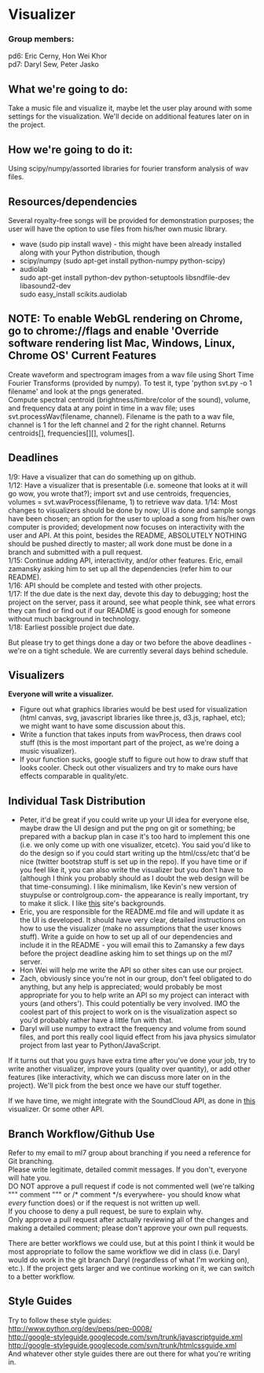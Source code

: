 Visualizer
==========

### Group members:
pd6: Eric Cerny, Hon Wei Khor  
pd7: Daryl Sew, Peter Jasko

What we're going to do:
-----------------------

Take a music file and visualize it, maybe let the user play around with some settings for the visualization. We'll decide on additional features later on in the project.

How we're going to do it:
------------------------

Using scipy/numpy/assorted libraries for fourier transform analysis of wav files.

Resources/dependencies
----------------------
Several royalty-free songs will be provided for demonstration purposes; the user will have the option to use files from his/her own music library.
*   wave (sudo pip install wave) - this might have been already installed along with your Python distribution, though
*   scipy/numpy (sudo apt-get install python-numpy python-scipy)
*   audiolab  
    sudo apt-get install python-dev python-setuptools libsndfile-dev libasound2-dev  
    sudo easy_install scikits.audiolab

NOTE: To enable WebGL rendering on Chrome, go to chrome://flags and enable 'Override software rendering list Mac, Windows, Linux, Chrome OS'
Current Features
----------------
Create waveform and spectrogram images from a wav file using Short Time Fourier Transforms (provided by numpy). To test it, type 'python svt.py -o 1 filename' and look at the pngs generated.  
Compute spectral centroid (brightness/timbre/color of the sound), volume, and frequency data at any point in time in a wav file; uses svt.processWav(filename, channel). Filename is the path to a wav file, channel is 1 for the left channel and 2 for the right channel. Returns centroids[], frequencies[][], volumes[].  

Deadlines
---------
1/9: Have a visualizer that can do something up on github.  
1/12: Have a visualizer that is presentable (i.e. someone that looks at it will go wow, you wrote that?); import svt and use centroids, frequencies, volumes = svt.wavProcess(filename, 1) to retrieve wav data. 
1/14: Most changes to visualizers should be done by now; UI is done and sample songs have been chosen; an option for the user to upload a song from his/her own computer is provided; development now focuses on interactivity with the user and API. At this point, besides the README, ABSOLUTELY NOTHING should be pushed directly to master; all work done must be done in a branch and submitted with a pull request.  
1/15: Continue adding API, interactivity, and/or other features. Eric, email zamansky asking him to set up all the dependencies (refer him to our README).  
1/16: API should be complete and tested with other projects.  
1/17: If the due date is the next day, devote this day to debugging; host the project on the server, pass it around, see what people think, see what errors they can find or find out if our README is good enough for someone without much background in technology.  
1/18: Earliest possible project due date.  

But please try to get things done a day or two before the above deadlines - we're on a tight schedule. We are currently several days behind schedule.

Visualizers
-----------
<b>Everyone will write a visualizer.</b>
*   Figure out what graphics libraries would be best used for visualization (html canvas, svg, javascript libraries like three.js, d3.js, raphael, etc); we might want to have some discussion about this.
*   Write a function that takes inputs from wavProcess, then draws cool stuff (this is the most important part of the project, as we're doing a music visualizer).  
*   If your function sucks, google stuff to figure out how to draw stuff that looks cooler. Check out other visualizers and try to make ours have effects comparable in quality/etc.

Individual Task Distribution
-----------------
*   Peter, it'd be great if you could write up your UI idea for everyone else, maybe draw the UI design and put the png on git or something; be prepared with a backup plan in case it's too hard to implement this one (i.e. we only come up with one visualizer, etcetc). You said you'd like to do the design so if you could start writing up the html/css/etc that'd be nice (twitter bootstrap stuff is set up in the repo). If you have time or if you feel like it, you can also write the visualizer but you don't have to (although I think you probably should as I doubt the web design will be that time-consuming). I like minimalism, like Kevin's new version of stuypulse or controlgroup.com- the appearance is really important, try to make it slick. I like [this](http://subtlepatterns.com) site's backgrounds.
*   Eric, you are responsible for the README.md file and will update it as the UI is developed. It should have very clear, detailed instructions on how to use the visualizer (make no assumptions that the user knows stuff). Write a guide on how to set up all of our dependencies and include it in the README - you will email this to Zamansky a few days before the project deadline asking him to set things up on the ml7 server.
*   Hon Wei will help me write the API so other sites can use our project.
*   Zach, obviously since you're not in our group, don't feel obligated to do anything, but any help is appreciated; would probably be most appropriate for you to help write an API so my project can interact with yours (and others'). This could potentially be very involved. IMO the coolest part of this project to work on is the visualization aspect so you'd probably rather have a little fun with that.
*   Daryl will use numpy to extract the frequency and volume from sound files, and port this really cool liquid effect from his java physics simulator project from last year to Python/JavaScript.

If it turns out that you guys have extra time after you've done your job, try to write another visualizer, improve yours (quality over quantity), or add other features (like interactivity, which we can discuss more later on in the project). We'll pick from the best once we have our stuff together.

If we have time, we might integrate with the SoundCloud API, as done in [this](https://github.com/gattis/milkshake) visualizer. Or some other API.  

Branch Workflow/Github Use
--------------------------
Refer to my email to ml7 group about branching if you need a reference for Git branching.  
Please write legitimate, detailed commit messages. If you don't, everyone will hate you.  
DO NOT approve a pull request if code is not commented well (we're talking """ comment """ or /* comment */s everywhere- you should know what *every* function does) or if the request is not written up well.  
If you choose to deny a pull request, be sure to explain why.  
Only approve a pull request after actually reviewing all of the changes and making a detailed comment; please don't approve your own pull requests.  

There are better workflows we could use, but at this point I think it would be most appropriate to follow the same workflow we did in class (i.e. Daryl would do work in the git branch Daryl (regardless of what I'm working on), etc.). If the project gets larger and we continue working on it, we can switch to a better workflow.

Style Guides
------------
Try to follow these style guides:  
http://www.python.org/dev/peps/pep-0008/  
http://google-styleguide.googlecode.com/svn/trunk/javascriptguide.xml  
http://google-styleguide.googlecode.com/svn/trunk/htmlcssguide.xml  
And whatever other style guides there are out there for what you're writing in.
